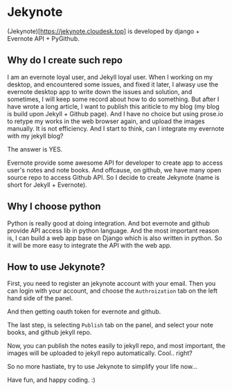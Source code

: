 Jekynote
========

(Jekynote)[https://jekynote.cloudesk.top] is developed by django + Evernote API + PyGithub.

Why do I create such repo
-------------------------

I am an evernote loyal user, and Jekyll loyal user. When I working on my desktop, and encountered some issues, and fixed it later, I alwasy use the evernote desktop app to write down the issues and solution, and sometimes, I will keep some record about how to do something. But after I have wrote a long article, I want to publish this ariticle to my blog (my blog is build upon Jekyll + Github page). And I have no choice but using prose.io to retype my works in the web browser again, and upload the images manually. It is not efficiency. And I start to think, can I integrate my evernote with my jekyll blog?

The answer is YES.

Evernote provide some awesome API for developer to create app to access user's notes and note books. And offcause, on github, we have many open source repo to access Github API. So I decide to create Jekynote (name is short for Jekyll + Evernote).

Why I choose python
-------------------

Python is really good at doing integration. And bot evernote and github provide API access lib in python language. And the most important reason is, I can build a web app base on Django which is also written in python. So it will be more easy to integrate the API with the web app.


How to use Jekynote?
--------------------

First, you need to register an jekynote account with your email. Then you can login with your account, and choose the `Authroization` tab on the left hand side of the panel.

And then getting oauth token for evernote and github.

The last step, is selecting `Publish` tab on the panel, and select your note books, and github jekyll repo.

Now, you can publish the notes easily to jekyll repo, and most important, the images will be uploaded to jekyll repo automatically. Cool.. right?

So no more hastiate, try to use Jekynote to simplify your life now...

Have fun, and happy coding. :)
